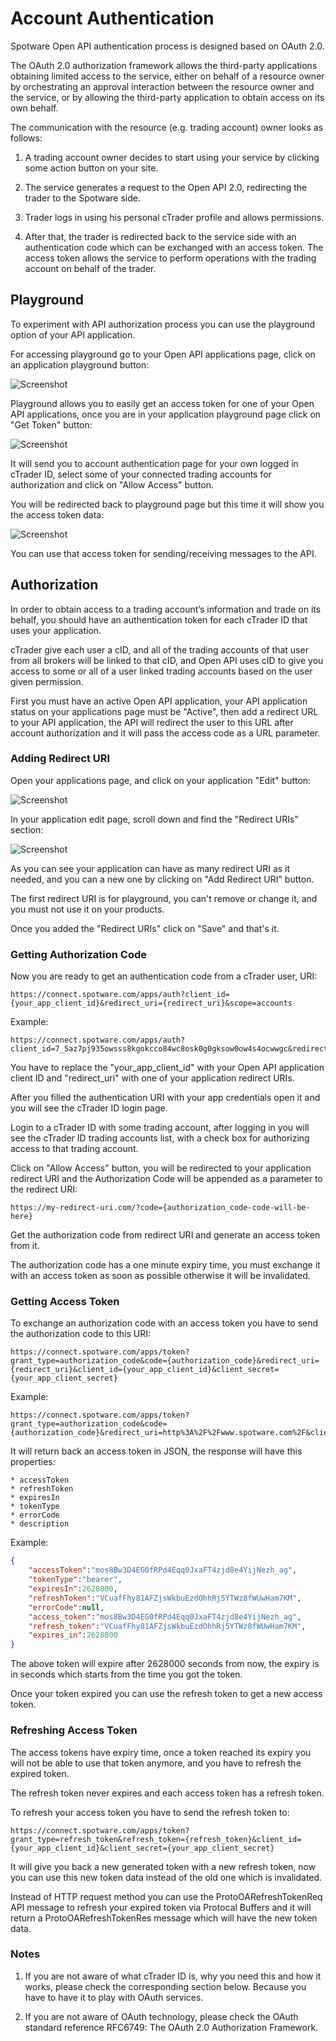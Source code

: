 # Account Authentication

Spotware Open API authentication process is designed based on OAuth 2.0. 

The OAuth 2.0 authorization framework allows the third-party applications obtaining limited access to the service, either on behalf of a resource owner by orchestrating an approval interaction between the resource owner and the service, or by allowing the third-party application to obtain access on its own behalf.

The communication with the resource (e.g. trading account) owner looks as follows:

1. A trading account owner decides to start using your service by clicking some action button on your site.

2. The service generates a request to the Open API 2.0, redirecting the trader to the Spotware side.

3. Trader logs in using his personal cTrader profile and allows permissions.

4. After that, the trader is redirected back to the service side with an authentication code which can be exchanged with an access token. The access token allows the service to perform operations with the trading account on behalf of the trader.

## Playground

To experiment with API authorization process you can use the playground option of your API application.

For accessing playground go to your Open API applications page, click on an application playground button:

![Screenshot](./img/account-authentication-2.png)

Playground allows you to easily get an access token for one of your Open API applications, once you are in your application playground page click on "Get Token" button:

![Screenshot](./img/account-authentication-3.png)

It will send you to account authentication page for your own logged in cTrader ID, select some of your connected trading accounts for authorization and click on "Allow Access" button.

You will be redirected back to playground page but this time it will show you the access token data:

![Screenshot](./img/account-authentication-4.png)

You can use that access token for sending/receiving messages to the API.

## Authorization

In order to obtain access to a trading account’s information and trade on its behalf, you should have an authentication token for each cTrader ID that uses your application.

cTrader give each user a cID, and all of the trading accounts of that user from all brokers will be linked to that cID, and Open API uses cID to give you access to some or all of a user linked trading accounts based on the user given permission.

First you must have an active Open API application, your API application status on your applications page must be "Active", then add a redirect URL to your API application, the API will redirect the user to this URL after account authorization and it will pass the access code as a URL parameter.

### Adding Redirect URI

Open your applications page, and click on your application "Edit" button:

![Screenshot](./img/account-authentication-0.png)

In your application edit page, scroll down and find the "Redirect URIs" section:

![Screenshot](./img/account-authentication-1.png)

As you can see your application can have as many redirect URI as it needed, and you can a new one by clicking on "Add Redirect URI" button.

The first redirect URI is for playground, you can't remove or change it, and you must not use it on your products.

Once you added the "Redirect URIs" click on "Save" and that's it.

### Getting Authorization Code

Now you are ready to get an authentication code from a cTrader user, URI:

```
https://connect.spotware.com/apps/auth?client_id={your_app_client_id}&redirect_uri={redirect_uri}&scope=accounts
```

Example:

```
https://connect.spotware.com/apps/auth?client_id=7_5az7pj935owsss8kgokcco84wc8osk0g0gksow0ow4s4ocwwgc&redirect_uri=http%3A%2F%2Fwww.spotware.com%2F&scope=accounts
```

You have to replace the "your_app_client_id" with your Open API application client ID and "redirect_uri" with one of your application redirect URIs.

After you filled the authentication URI with your app credentials open it and you will see the cTrader ID login page.

Login to a cTrader ID with some trading account, after logging in you will see the cTrader ID trading accounts list, with a check box for authorizing access to that trading account.

Click on "Allow Access" button, you will be redirected to your application redirect URI and the Authorization Code will be appended as a parameter to the redirect URI:

```
https://my-redirect-uri.com/?code={authorization_code-code-will-be-here}
```

Get the authorization code from redirect URI and generate an access token from it.

The authorization code has a one minute expiry time, you must exchange it with an access token as soon as possible otherwise it will be invalidated.

### Getting Access Token

To exchange an authorization code with an access token you have to send the authorization code to this URI:

```
https://connect.spotware.com/apps/token?grant_type=authorization_code&code={authorization_code}&redirect_uri={redirect_uri}&client_id={your_app_client_id}&client_secret={your_app_client_secret}
``` 

Example:

```
https://connect.spotware.com/apps/token?grant_type=authorization_code&code={authorization_code}&redirect_uri=http%3A%2F%2Fwww.spotware.com%2F&client_id=7_5az7pj935owsss8kgokcco84wc8osk0g0gksow0ow4s4ocwwgc&client_secret=49p1ynqfy7c4sw84gwoogwwsk8cocg8ow8gc8o80c0ws448cs4

```

It will return back an access token in JSON, the response will have this properties:

```
* accessToken
* refreshToken
* expiresIn
* tokenType
* errorCode
* description
```
Example:

```json
{
	"accessToken":"mos8Bw3D4EG0fRPd4Eqq0JxaFT4zjd8e4YijNezh_ag",
	"tokenType":"bearer",
	"expiresIn":2628000,
	"refreshToken":"VCuafFhy81AFZjsWkbuEzdOhhRj5YTWz8fWUwHam7KM",
	"errorCode":null,
	"access_token":"mos8Bw3D4EG0fRPd4Eqq0JxaFT4zjd8e4YijNezh_ag",
	"refresh_token":"VCuafFhy81AFZjsWkbuEzdOhhRj5YTWz8fWUwHam7KM",
	"expires_in":2628000
}
```

The above token will expire after 2628000 seconds from now, the expiry is in seconds which starts from the time you got the token.

Once your token expired you can use the refresh token to get a new access token.

### Refreshing Access Token

The access tokens have expiry time, once a token reached its expiry you will not be able to use that token anymore, and you have to refresh the expired token.

The refresh token never expires and each access token has a refresh token.

To refresh your access token you have to send the refresh token to:

```
https://connect.spotware.com/apps/token?grant_type=refresh_token&refresh_token={refresh_token}&client_id={your_app_client_id}&client_secret={your_app_client_secret}
```

It will give you back a new generated token with a new refresh token, now you can use this new token data instead of the old one which is invalidated.

Instead of HTTP request method you can use the ProtoOARefreshTokenReq API message to refresh your expired token via Protocal Buffers and it will return a ProtoOARefreshTokenRes message which will have the new token data.

### Notes

1. If you are not aware of what cTrader ID is, why you need this and how it works, please check the corresponding section below. Because you have to have it to play with OAuth services.

2. If you are not aware of OAuth technology, please check the OAuth standard reference RFC6749: The OAuth 2.0 Authorization Framework.